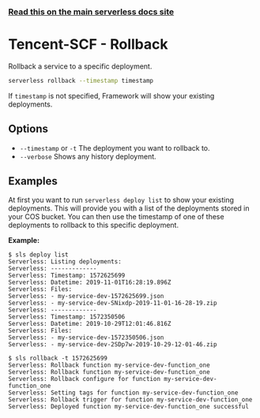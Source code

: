 <!--
title: Serverless Rollback CLI Command
menuText: rollback
menuOrder: 14
description: Rollback the Serverless service to a specific deployment
layout: Doc
-->

<!-- DOCS-SITE-LINK:START automatically generated  -->

### [Read this on the main serverless docs site](https://www.serverless.com/framework/docs/providers/aws/cli-reference/rollback/)

<!-- DOCS-SITE-LINK:END -->

# Tencent-SCF - Rollback

Rollback a service to a specific deployment.

```bash
serverless rollback --timestamp timestamp
```

If `timestamp` is not specified, Framework will show your existing deployments.

## Options

- `--timestamp` or `-t` The deployment you want to rollback to.
- `--verbose` Shows any history deployment.

## Examples

At first you want to run `serverless deploy list` to show your existing deployments. This will provide you with a list of the deployments stored in your COS bucket. You can then use the timestamp of one of these deployments to rollback to this specific deployment.

**Example:**

```
$ sls deploy list
Serverless: Listing deployments:
Serverless: -------------
Serverless: Timestamp: 1572625699
Serverless: Datetime: 2019-11-01T16:28:19.896Z
Serverless: Files:
Serverless: - my-service-dev-1572625699.json
Serverless: - my-service-dev-SNixdp-2019-11-01-16-28-19.zip
Serverless: -------------
Serverless: Timestamp: 1572350506
Serverless: Datetime: 2019-10-29T12:01:46.816Z
Serverless: Files:
Serverless: - my-service-dev-1572350506.json
Serverless: - my-service-dev-2SDp7w-2019-10-29-12-01-46.zip

$ sls rollback -t 1572625699
Serverless: Rollback function my-service-dev-function_one
Serverless: Rollback function my-service-dev-function_one
Serverless: Rollback configure for function my-service-dev-function_one
Serverless: Setting tags for function my-service-dev-function_one
Serverless: Rollback trigger for function my-service-dev-function_one
Serverless: Deployed function my-service-dev-function_one successful
```

